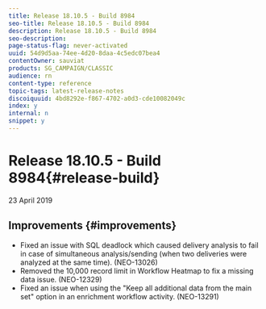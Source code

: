 ```yaml
---
title: Release 18.10.5 - Build 8984
seo-title: Release 18.10.5 - Build 8984
description: Release 18.10.5 - Build 8984
seo-description: 
page-status-flag: never-activated
uuid: 54d9d5aa-74ee-4d20-8daa-4c5edc07bea4
contentOwner: sauviat
products: SG_CAMPAIGN/CLASSIC
audience: rn
content-type: reference
topic-tags: latest-release-notes
discoiquuid: 4bd8292e-f867-4702-a0d3-cde10082049c
index: y
internal: n
snippet: y
---
```


# Release 18.10.5 - Build 8984{#release-build}

23 April 2019

## Improvements {#improvements}

* Fixed an issue with SQL deadlock which caused delivery analysis to fail in case of simultaneous analysis/sending (when two deliveries were analyzed at the same time). (NEO-13026)
* Removed the 10,000 record limit in Workflow Heatmap to fix a missing data issue. (NEO-12329)
* Fixed an issue when using the "Keep all additional data from the main set" option in an enrichment workflow activity. (NEO-13291)

